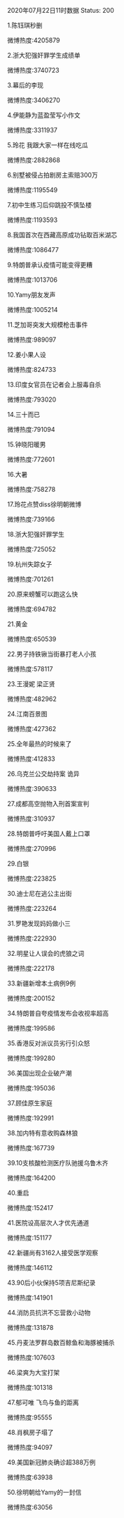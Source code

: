 2020年07月22日11时数据
Status: 200

1.陈钰琪秒删

微博热度:4205879

2.浙大犯强奸罪学生成绩单

微博热度:3740723

3.幕后的李现

微博热度:3406270

4.伊能静为蓝盈莹写小作文

微博热度:3311937

5.玲花 我跟大家一样在线吃瓜

微博热度:2882868

6.别墅被侵占拍剧房主索赔300万

微博热度:1195549

7.初中生练习后仰跳投不慎坠楼

微博热度:1193593

8.我国首次在西藏高原成功钻取百米湖芯

微博热度:1086477

9.特朗普承认疫情可能变得更糟

微博热度:1013706

10.Yamy朋友发声

微博热度:1005214

11.芝加哥突发大规模枪击事件

微博热度:989097

12.姜小果人设

微博热度:824733

13.印度女官员在记者会上服毒自杀

微博热度:793020

14.三十而已

微博热度:791094

15.钟晓阳暖男

微博热度:772601

16.大暑

微博热度:758278

17.玲花点赞diss徐明朝微博

微博热度:739166

18.浙大犯强奸罪学生

微博热度:725052

19.杭州失踪女子

微博热度:701261

20.原来螃蟹可以跑这么快

微博热度:694782

21.黄金

微博热度:650539

22.男子持铁锹当街暴打老人小孩

微博热度:578117

23.王漫妮 梁正贤

微博热度:482962

24.江南百景图

微博热度:427362

25.全年最热的时候来了

微博热度:412833

26.乌克兰公交劫持案 诡异

微博热度:390633

27.成都高空抛物入刑首案宣判

微博热度:310937

28.特朗普呼吁美国人戴上口罩

微博热度:270996

29.白银

微博热度:223825

30.迪士尼在逃公主出街

微博热度:223264

31.罗艳发现妈妈做小三

微博热度:222930

32.明星让人误会的虎狼之词

微博热度:222178

33.新疆新增本土病例9例

微博热度:200152

34.特朗普自夸疫情发布会收视率超高

微博热度:199586

35.香港反对派议员劣行引众怒

微博热度:199280

36.美国出现企业破产潮

微博热度:195036

37.顾佳原生家庭

微博热度:192991

38.加内特有意收购森林狼

微博热度:167739

39.10支核酸检测医疗队驰援乌鲁木齐

微博热度:164200

40.重启

微博热度:152417

41.医院设高层次人才优先通道

微博热度:151177

42.新疆尚有3162人接受医学观察

微博热度:146112

43.90后小伙保持5项吉尼斯纪录

微博热度:141901

44.消防员抗洪不忘营救小动物

微博热度:131878

45.丹麦法罗群岛数百鲸鱼和海豚被捕杀

微博热度:107603

46.梁爽为大宝打架

微博热度:101318

47.郁可唯 飞鸟与鱼的距离

微博热度:95555

48.肖枫房子塌了

微博热度:94097

49.美国新冠肺炎确诊超388万例

微博热度:63938

50.徐明朝给Yamy的一封信

微博热度:63056

